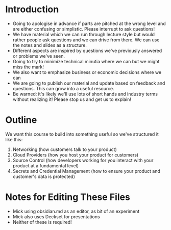 # Introduction
- Going to apologise in advance if parts are pitched at the wrong level and are either confusing or simplistic. Please interrupt to ask questions!
- We have material which we can run through lecture style but would rather people ask questions and we can drive from there. We can use the notes and slides as a structure.
- Different aspects are inspired by questions we've previously answered or problems we've seen.
- Going to try to minimize technical minutia where we can but we might miss the mark!
- We also want to emphasize business or economic decisions where we can
- We are going to publish our material and update based on feedback and questions. This can grow into a useful resource.
- Be warned: it's likely we'll use lots of short hands and industry terms without realizing it! Please stop us and get us to explain!

# Outline
We want this course to build into something useful so we've structured it like this:

1. Networking (how customers talk to your product)
2. Cloud Providers (how you host your product for customers)
3. Source Control (how developers working for you interact with your product at a fundamental level)
4. Secrets and Credential Management (how to ensure your product and customer's data is protected)

# Notes for Editing These Files
- Mick using obsidian.md as an editor, as bit of an experiment
- Mick also uses Deckset for presentations
- Neither of these is required!
